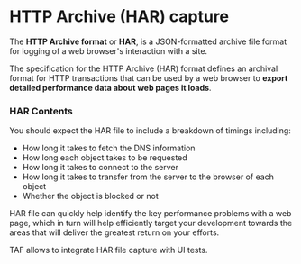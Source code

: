 <head>
   <title>Solutions - HTTP Archive Capture</title>
</head>

# HTTP Archive (HAR) capture

The **HTTP Archive format** or **HAR**, is a JSON-formatted archive file format for logging of a web browser's interaction with a site.

The specification for the HTTP Archive (HAR) format defines an archival format for
HTTP transactions that can be used by a web browser to **export detailed performance data about web pages it loads**.

### HAR Contents

You should expect the HAR file to include a breakdown of timings including:

* How long it takes to fetch the DNS information
* How long each object takes to be requested
* How long it takes to connect to the server
* How long it takes to transfer from the server to the browser of each object
* Whether the object is blocked or not

HAR file can quickly help identify the key performance problems with a web page, which in turn will help efficiently
target your development towards the areas that will deliver the greatest return on your efforts.

TAF allows to integrate HAR file capture with UI tests.
